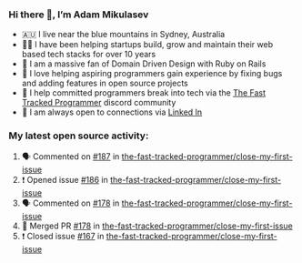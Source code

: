 ### Hi there 👋, I’m Adam Mikulasev

- 🇦🇺 I live near the blue mountains in Sydney, Australia
- 👨‍💻 I have been helping startups build, grow and maintain their web based tech stacks for over 10 years
- 💎 I am a massive fan of Domain Driven Design with Ruby on Rails
- 💞️ I love helping aspiring programmers gain experience by fixing bugs and adding features in open source projects
- 🌱 I help committed programmers break into tech via the [The Fast Tracked Programmer](https://discord.com/invite/VaH6yVGe53) discord community
- 🔗 I am always open to connections via [Linked In](https://www.linkedin.com/in/adam-mikulasev-32690591/)

### My latest open source activity:

<!--START_SECTION:activity-->
1. 🗣 Commented on [#187](https://github.com/the-fast-tracked-programmer/close-my-first-issue/issues/187) in [the-fast-tracked-programmer/close-my-first-issue](https://github.com/the-fast-tracked-programmer/close-my-first-issue)
2. ❗️ Opened issue [#186](https://github.com/the-fast-tracked-programmer/close-my-first-issue/issues/186) in [the-fast-tracked-programmer/close-my-first-issue](https://github.com/the-fast-tracked-programmer/close-my-first-issue)
3. 🗣 Commented on [#178](https://github.com/the-fast-tracked-programmer/close-my-first-issue/issues/178) in [the-fast-tracked-programmer/close-my-first-issue](https://github.com/the-fast-tracked-programmer/close-my-first-issue)
4. 🎉 Merged PR [#178](https://github.com/the-fast-tracked-programmer/close-my-first-issue/pull/178) in [the-fast-tracked-programmer/close-my-first-issue](https://github.com/the-fast-tracked-programmer/close-my-first-issue)
5. ❗️ Closed issue [#167](https://github.com/the-fast-tracked-programmer/close-my-first-issue/issues/167) in [the-fast-tracked-programmer/close-my-first-issue](https://github.com/the-fast-tracked-programmer/close-my-first-issue)
<!--END_SECTION:activity-->
